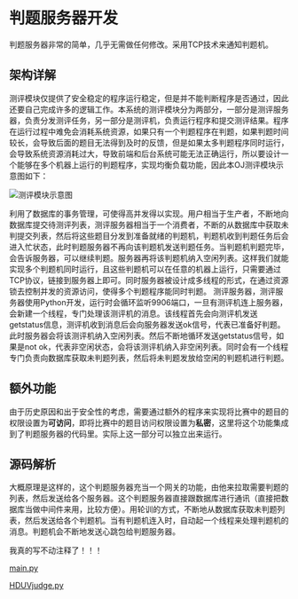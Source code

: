 # 判题服务器开发

判题服务器非常的简单，几乎无需做任何修改。采用TCP技术来通知判题机。

## 架构详解
测评模块仅提供了安全稳定的程序运行稳定，但是并不能判断程序是否通过，因此还要自己完成许多的逻辑工作。本系统的测评模块分为两部分，一部分是测评服务器，负责分发测评任务，另一部分是测评机，负责运行程序和提交测评结果。程序在运行过程中难免会消耗系统资源，如果只有一个判题程序在判题，如果判题时间较长，会导致后面的题目无法得到及时的反馈，但是如果太多判题程序同时运行，会导致系统资源消耗过大，导致前端和后台系统可能无法正确运行，所以要设计一个能够在多个机器上运行的判题程序，实现均衡负载功能，因此本OJ测评模块示意图如下：

![测评模块示意图](/img/faq/db3.png)

利用了数据库的事务管理，可使得高并发得以实现。用户相当于生产者，不断地向数据库提交待测评列表，测评服务器相当于一个消费者，不断的从数据库中获取未判提交列表，然后将这些题目分发到准备就绪的判题机，判题机收到判题任务后会进入忙状态，此时判题服务器不再向该判题机发送判题任务。当判题机判题完毕，会告诉服务器，可以继续判题。服务器再将该判题机纳入空闲列表。这样我们就能实现多个判题机同时运行，且这些判题机可以在任意的机器上运行，只需要通过TCP协议，链接到服务器上即可。同时服务器被设计成多线程的形式，在通过资源锁去控制并发的资源访问，使得多个判题程序能同时判题。 测评服务器，测评服务器使用Python开发，运行时会循环监听9906端口，一旦有测评机连上服务器，会新建一个线程，专门处理该测评机的消息。该线程首先会向测评机发送getstatus信息，测评机收到消息后会向服务器发送ok信号，代表已准备好判题。此时服务器会将该测评机纳入空闲列表。然后不断地循环发送getstatus信号，如果是not ok，代表非空闲状态，会将该测评机纳入非空闲列表。同时会有一个线程专门负责向数据库获取未判题列表，然后将未判题发放给空闲的判题机进行判题。


## 额外功能

由于历史原因和出于安全性的考虑，需要通过额外的程序来实现将比赛中的题目的权限设置为**可访问**，即将比赛中的题目访问权限设置为**私密**，这里将这个功能集成到了判题服务器的代码里。实际上这一部分可以独立出来运行。


## 源码解析

大概原理是这样的，这个判题服务器充当一个网关的功能，由他来拉取需要判题的列表，然后发送给各个服务器。这个判题服务器直接跟数据库进行通讯（直接把数据库当做中间件来用，比较方便）。用轮训的方式，不断地从数据库获取未判题列表，然后发送给各个判题机。当有判题机连入时，自动起一个线程来处理判题机的消息。判题机会不断地发送心跳包给判题服务器。

我真的写不动注释了！！！

[main.py](https://github.com/Linzecong/LPOJ/blob/master/JudgerServer/main.py)

[HDUVjudge.py](https://github.com/Linzecong/LPOJ/blob/master/Judger/VJudge/HDUVjudge.py)